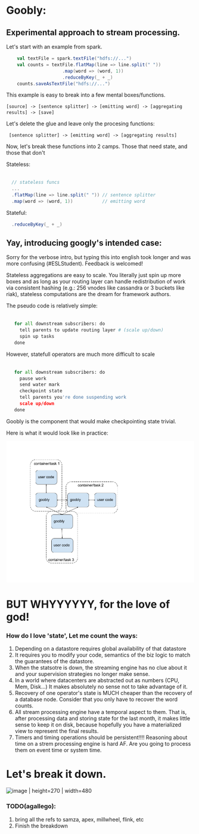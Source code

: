 # Goobly:
## Experimental approach to stream processing.

Let's start with an example from spark.

```scala
    val textFile = spark.textFile("hdfs://...")
    val counts = textFile.flatMap(line => line.split(" "))
                     .map(word => (word, 1))
                     .reduceByKey(_ + _)
    counts.saveAsTextFile("hdfs://...")
```

This example is easy to break into a few mental boxes/functions.

```
[source] -> [sentence splitter] -> [emitting word] -> [aggregating results] -> [save]
```

Let's delete the glue and leave only the procesing functions:

```
 [sentence splitter] -> [emitting word] -> [aggregating results]
```

Now, let's break these functions into 2 camps. Those that need state,
and those that don't

Stateless:

```scala

  // stateless funcs
  ...
  .flatMap(line => line.split(" ")) // sentence splitter
  .map(word => (word, 1))           // emitting word

```

Stateful:

```scala
  .reduceByKey(_ + _)

```

## Yay, introducing googly's intended case:

Sorry for the verbose intro, but typing this into english took longer
and was more confusing (#ESLStudent). Feedback is welcomed!

Stateless aggregations are easy to scale. You literally just spin up
more boxes and as long as your routing layer can handle redistribution of work
via consistent hashing (e.g.: 256 vnodes like cassandra or 3 buckets like riak),
stateless computations are the dream for framework authors.

The pseudo code is relatively simple:

```python

   for all downstream subscribers: do
     tell parents to update routing layer # (scale up/down)
     spin up tasks
   done

```

However, statefull operators are much more difficult to scale

```python

   for all downstream subscribers: do
     pause work
     send water mark
     checkpoint state
     tell parents you're done suspending work
     scale up/down
   done

```

Goobly is the component that would make checkpointing state trivial.

Here is what it would look like in practice:

![Intended Architecture](gooblyV1.png)

# BUT WHYYYYYY, for the love of god!
### How do I love 'state', Let me count the ways:


1. Depending on a datastore requires global availability of that datastore
2. It requires you to modify your code, semantics of the biz logic to match
the guarantees of the datastore.
3. When the statsotre is down, the streaming engine has no clue about it and
your supervision strategies no longer make sense.
4. In a world where datacenters are abstracted out as numbers (CPU, Mem, Disk...)
It makes absolutely no sense not to take advantage of it.
5. Recovery of one operator's state is MUCH cheaper than the recovery of a
database node. Consider that you only have to recover the word counts.
6. All stream processing engine have a temporal aspect to them. That is,
after processing data and storing state for the last month, it makes little
sense to keep it on disk, because hopefully you have a materialized view
to represent the final results.
7. Timers and timing operations should be persistent!!!! Reasoning about time
on a strem processing engine is hard AF. Are you going to process them
on event time or system time.


# Let's break it down.
![image | height=270 | width=480](giphy.com/embed/XUkWpaBl0rTKU)


### TODO(agallego):
1. bring all the refs to samza, apex, millwheel, flink, etc
2. Finish the breakdown
